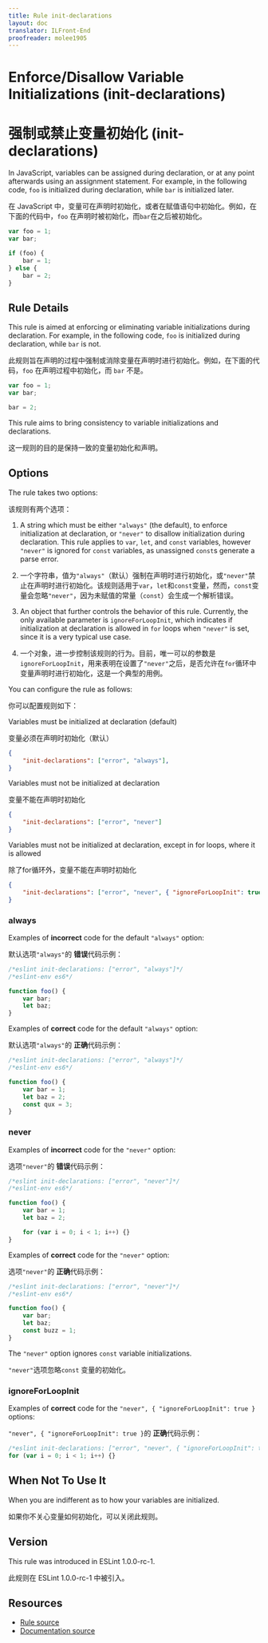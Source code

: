 ```yaml
---
title: Rule init-declarations
layout: doc
translator: ILFront-End
proofreader: molee1905
---
```

<!-- Note: No pull requests accepted for this file. See README.md in the root directory for details. -->

# Enforce/Disallow Variable Initializations (init-declarations)

# 强制或禁止变量初始化 (init-declarations)

In JavaScript, variables can be assigned during declaration, or at any point afterwards using an assignment statement. For example, in the following code, `foo` is initialized during declaration, while `bar` is initialized later.

在 JavaScript 中，变量可在声明时初始化，或者在赋值语句中初始化。例如，在下面的代码中，`foo` 在声明时被初始化，而`bar`在之后被初始化。

```js
var foo = 1;
var bar;

if (foo) {
    bar = 1;
} else {
    bar = 2;
}
```

## Rule Details

This rule is aimed at enforcing or eliminating variable initializations during declaration. For example, in the following code, `foo` is initialized during declaration, while `bar` is not.

此规则旨在声明的过程中强制或消除变量在声明时进行初始化。例如，在下面的代码，`foo` 在声明过程中初始化，而 `bar` 不是。

```js
var foo = 1;
var bar;

bar = 2;
```

This rule aims to bring consistency to variable initializations and declarations.

这一规则的目的是保持一致的变量初始化和声明。

## Options

The rule takes two options:

该规则有两个选项：

1. A string which must be either `"always"` (the default), to enforce initialization at declaration, or `"never"` to disallow initialization during declaration. This rule applies to `var`, `let`, and `const` variables, however `"never"` is ignored for `const` variables, as unassigned `const`s generate a parse error.

1. 一个字符串，值为`"always"`（默认）强制在声明时进行初始化，或`"never"`禁止在声明时进行初始化。该规则适用于`var`，`let`和`const`变量，然而，`const`变量会忽略`"never"`，因为未赋值的常量（`const`）会生成一个解析错误。

2. An object that further controls the behavior of this rule. Currently, the only available parameter is `ignoreForLoopInit`, which indicates if initialization at declaration is allowed in `for` loops when `"never"` is set, since it is a very typical use case.

2. 一个对象，进一步控制该规则的行为。目前，唯一可以的参数是`ignoreForLoopInit`，用来表明在设置了`"never"`之后，是否允许在`for`循环中变量声明时进行初始化，这是一个典型的用例。

You can configure the rule as follows:

你可以配置规则如下：

Variables must be initialized at declaration (default)

变量必须在声明时初始化（默认）

```json
{
    "init-declarations": ["error", "always"],
}
```

Variables must not be initialized at declaration

变量不能在声明时初始化

```json
{
    "init-declarations": ["error", "never"]
}
```

Variables must not be initialized at declaration, except in for loops, where it is allowed

除了for循环外，变量不能在声明时初始化

```json
{
    "init-declarations": ["error", "never", { "ignoreForLoopInit": true }]
}
```

### always

Examples of **incorrect** code for the default `"always"` option:

默认选项`"always"`的 **错误**代码示例：

```js
/*eslint init-declarations: ["error", "always"]*/
/*eslint-env es6*/

function foo() {
    var bar;
    let baz;
}
```

Examples of **correct** code for the default `"always"` option:

默认选项`"always"`的 **正确**代码示例：

```js
/*eslint init-declarations: ["error", "always"]*/
/*eslint-env es6*/

function foo() {
    var bar = 1;
    let baz = 2;
    const qux = 3;
}
```

### never

Examples of **incorrect** code for the `"never"` option:

选项`"never"`的 **错误**代码示例：

```js
/*eslint init-declarations: ["error", "never"]*/
/*eslint-env es6*/

function foo() {
    var bar = 1;
    let baz = 2;

    for (var i = 0; i < 1; i++) {}
}
```

Examples of **correct** code for the `"never"` option:

选项`"never"`的 **正确**代码示例：

```js
/*eslint init-declarations: ["error", "never"]*/
/*eslint-env es6*/

function foo() {
    var bar;
    let baz;
    const buzz = 1;
}
```

The `"never"` option ignores `const` variable initializations.

`"never"`选项忽略`const` 变量的初始化。

### ignoreForLoopInit

Examples of **correct** code for the `"never", { "ignoreForLoopInit": true }` options:

`"never", { "ignoreForLoopInit": true }`的 **正确**代码示例：

```js
/*eslint init-declarations: ["error", "never", { "ignoreForLoopInit": true }]*/
for (var i = 0; i < 1; i++) {}
```

## When Not To Use It

When you are indifferent as to how your variables are initialized.

如果你不关心变量如何初始化，可以关闭此规则。

## Version

This rule was introduced in ESLint 1.0.0-rc-1.

此规则在 ESLint 1.0.0-rc-1 中被引入。

## Resources

* [Rule source](https://github.com/eslint/eslint/tree/master/lib/rules/init-declarations.js)
* [Documentation source](https://github.com/eslint/eslint/tree/master/docs/rules/init-declarations.md)
